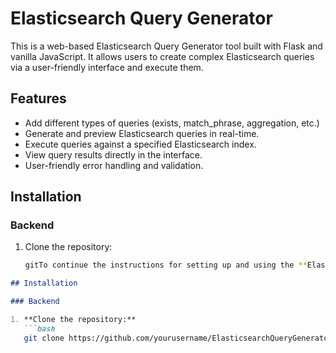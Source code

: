 # Elasticsearch Query Generator

This is a web-based Elasticsearch Query Generator tool built with Flask and vanilla JavaScript. It allows users to create complex Elasticsearch queries via a user-friendly interface and execute them.

## Features
- Add different types of queries (exists, match_phrase, aggregation, etc.)
- Generate and preview Elasticsearch queries in real-time.
- Execute queries against a specified Elasticsearch index.
- View query results directly in the interface.
- User-friendly error handling and validation.

## Installation

### Backend
1. Clone the repository:
   ```bash
   gitTo continue the instructions for setting up and using the **Elasticsearch Query Generator**, you can include the following steps in the README file:

```markdown
## Installation

### Backend

1. **Clone the repository:**
   ```bash
   git clone https://github.com/yourusername/ElasticsearchQueryGenerator.git
